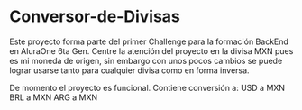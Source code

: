 # Conversor-de-Divisas
Este proyecto forma parte del primer Challenge para la formación BackEnd en AluraOne 6ta Gen.
Centre la atención del proyecto en la divisa MXN pues es mi moneda de origen, sin embargo con unos pocos cambios se puede lograr usarse tanto para cualquier divisa como en forma inversa.

De momento el proyecto es funcional. 
Contiene conversión a:
  USD a MXN
  BRL a MXN
  ARG a MXN
